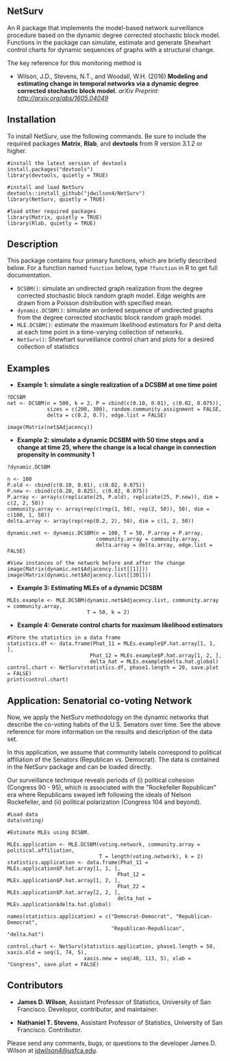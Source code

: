 ## NetSurv
An R package that implements the model-based network surveillance procedure based on the dynamic degree corrected stochastic block model. Functions in the package can simulate, estimate and generate Shewhart control charts for dynamic sequences of graphs with a structural change. 

The key reference for this monitoring method is

- Wilson, J.D., Stevens, N.T., and Woodall, W.H. (2016) **Modeling and estimating change in temporal networks via a dynamic degree corrected stochastic block model.** *arXiv Preprint: http://arxiv.org/abs/1605.04049*

## Installation

To install NetSurv, use the following commands. Be sure to include the required packages **Matrix**, **Rlab**, and **devtools** from R version 3.1.2 or higher.

``` 
#install the latest version of devtools
install.packages("devtools")
library(devtools, quietly = TRUE)

#install and load NetSurv
devtools::install_github("jdwilson4/NetSurv")
library(NetSurv, quietly = TRUE)

#load other required packages
library(Matrix, quietly = TRUE)
library(Rlab, quietly = TRUE)
```

## Description
This package contains four primary functions, which are briefly described below. For a function named ```function``` below, type ```?function``` in R to get full documentation.

- ```DCSBM()```: simulate an undirected graph realization from the degree corrected stochastic block random graph model. Edge weights are drawn from a Poisson distribution with specified mean.
- ```dynamic.DCSBM()```: simulate an ordered sequence of undirected graphs from the degree corrected stochastic block random graph model.
- ```MLE.DCSBM()```: estimate the maximum likelihood estimators for P and delta at each time point in a time-varying collection of networks.
- ```NetSurv()```: Shewhart surveillance control chart and plots for a desired collection of statistics

## Examples

- **Example 1: simulate a single realization of a DCSBM at one time point**
```
?DCSBM
net <- DCSBM(n = 500, k = 2, P = cbind(c(0.10, 0.01), c(0.02, 0.075)),
             sizes = c(200, 300), random.community.assignment = FALSE,
             delta = c(0.2, 0.7), edge.list = FALSE)

image(Matrix(net$Adjacency))

```
- **Example 2: simulate a dynamic DCSBM with 50 time steps and a change at time 25, where the change is a local change in connection propensity in community 1**
```
?dynamic.DCSBM

n <- 100
P.old <- cbind(c(0.10, 0.01), c(0.02, 0.075))
P.new <- cbind(c(0.20, 0.025), c(0.02, 0.075))
P.array <- array(c(replicate(25, P.old), replicate(25, P.new)), dim = c(2, 2, 50))
community.array <- array(rep(c(rep(1, 50), rep(2, 50)), 50), dim = c(100, 1, 50))
delta.array <- array(rep(rep(0.2, 2), 50), dim = c(1, 2, 50))
 
dynamic.net <- dynamic.DCSBM(n = 100, T = 50, P.array = P.array,
                             community.array = community.array,
                             delta.array = delta.array, edge.list = FALSE)
                             
#View instances of the network before and after the change
image(Matrix(dynamic.net$Adjacency.list[[1]]))
image(Matrix(dynamic.net$Adjacency.list[[30]]))
```

- **Example 3: Estimating MLEs of a dynamic DCSBM**
```
MLEs.example <- MLE.DCSBM(dynamic.net$Adjacency.list, community.array = community.array,
                          T = 50, k = 2)
```                          
- **Example 4: Generate control charts for maximum likelihood estimators**
```
#Store the statistics in a data frame
statistics.df <- data.frame(Phat_11 = MLEs.example$P.hat.array[1, 1, ], 
                           Phat_12 = MLEs.example$P.hat.array[1, 2, ],
                           delta_hat = MLEs.example$delta.hat.global)
control.chart <- NetSurv(statistics.df, phase1.length = 20, save.plot = FALSE)
print(control.chart)
```

## Application: Senatorial co-voting Network
Now, we apply the NetSurv methodology on the dynamic networks that describe the co-voting habits of the U.S. Senators over time. See the above reference for more information on the results and description of the data set. 

In this application, we assume that community labels correspond to political affiliation of the Senators (Republican vs. Democrat). The data is contained in the NetSurv package and can be loaded directly. 

Our surveillance technique reveals periods of (i) political cohesion (Congress 90 - 95), which is associated with the "Rockefeller Republican" era where Republicans swayed left following the ideals of Nelson Rockefeller, and (ii) political polarization (Congress 104 and beyond). 

```
#Load data
data(voting)

#Estimate MLEs using DCSBM. 

MLEs.application <- MLE.DCSBM(voting.network, community.array = political.affiliation, 
                              T = length(voting.network), k = 2)
statistics.application <- data.frame(Phat_11 = MLEs.application$P.hat.array[1, 1, ], 
                                    Phat_12 = MLEs.application$P.hat.array[1, 2, ],
                                    Phat_22 = MLEs.application$P.hat.array[2, 2, ],
                                    delta_hat = MLEs.application$delta.hat.global)

names(statistics.application) = c("Democrat-Democrat", "Republican-Democrat", 
                                  "Republican-Republican", "delta.hat")
                                  
control.chart <- NetSurv(statistics.application, phase1.length = 50, xaxis.old = seq(1, 74, 5), 
                         xaxis.new = seq(40, 113, 5), xlab = "Congress", save.plot = FALSE)

```

## Contributors
- **James D. Wilson**, Assistant Professor of Statistics, University of San Francisco. Developor, contributor, and maintainer. 

- **Nathaniel T. Stevens**, Assistant Professor of Statistics, University of San Francisco. Contributor. 

Please send any comments, bugs, or questions to the developer James D. Wilson at jdwilson4@usfca.edu. 